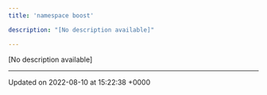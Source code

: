 ```yaml
---
title: 'namespace boost'

description: "[No description available]"

---
```







[No description available]






-------------------------------

Updated on 2022-08-10 at 15:22:38 +0000